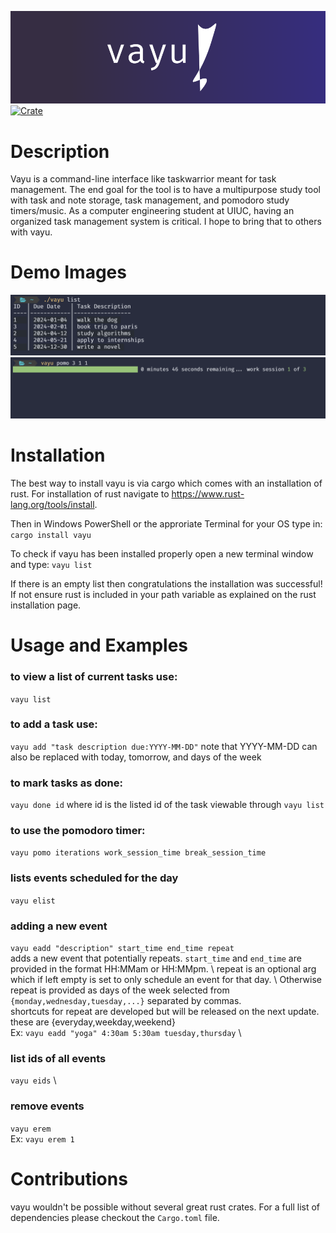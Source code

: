 ![banner](banner.png)
[![Crate](https://img.shields.io/crates/v/vayu.svg)](https://crates.io/crates/vayu)

# Description
Vayu is a command-line interface like taskwarrior meant for task management. The end goal for the tool is to have a multipurpose study tool with task and note storage, task management, and pomodoro study timers/music. As a computer engineering student at UIUC, having an organized task management system is critical. I hope to bring that to others with vayu.
# Demo Images
![demo](demo.png)
![demo2](demo2.png)
# Installation
The best way to install vayu is via cargo which comes with an installation of rust. For installation of rust navigate to https://www.rust-lang.org/tools/install.

Then in Windows PowerShell or the approriate Terminal for your OS type in:
`cargo install vayu`

To check if vayu has been installed properly open a new terminal window and type:
`vayu list`

If there is an empty list then congratulations the installation was successful! If not ensure rust is included in your path variable as explained on the rust installation page.
# Usage and Examples
### to view a list of current tasks use:
`vayu list`
### to add a task use:
`vayu add "task description due:YYYY-MM-DD"`
note that YYYY-MM-DD can also be replaced with today, tomorrow, and days of the week
### to mark tasks as done:
`vayu done id`
where id is the listed id of the task viewable through `vayu list`
### to use the pomodoro timer:
`vayu pomo iterations work_session_time break_session_time`
### lists events scheduled for the day
`vayu elist` 
### adding a new event
`vayu eadd "description" start_time end_time repeat` \
adds a new event that potentially repeats. `start_time` and `end_time` are provided in the format HH:MMam or HH:MMpm. \ repeat is an optional arg which if left empty is set to only schedule an event for that day. \ Otherwise repeat is provided as days of the week selected from `{monday,wednesday,tuesday,...}` separated by commas. \
shortcuts for repeat are developed but will be released on the next update. these are {everyday,weekday,weekend} \
Ex: `vayu eadd "yoga" 4:30am 5:30am tuesday,thursday` \
### list ids of all events
`vayu eids` \
### remove events
`vayu erem` \
Ex: `vayu erem 1`
# Contributions
vayu wouldn't be possible without several great rust crates. For a full list of dependencies please checkout the `Cargo.toml` file. 
